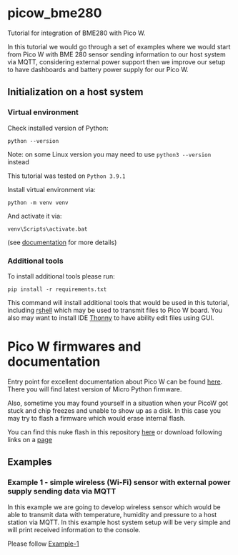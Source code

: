 # picow_bme280

Tutorial for integration of BME280 with Pico W.

In this tutorial we would go through a set of examples where we would start from Pico W with BME 280 sensor 
sending information to our host system via MQTT, considering external power support then we improve our 
setup to have dashboards and battery power supply for our Pico W.

## Initialization on a host system

### Virtual environment

Check installed version of Python:

```commandline
python --version
```

Note: on some Linux version you may need to use `python3 --version` instead

This tutorial was tested on `Python 3.9.1`

Install virtual environment via:

```commandline
python -m venv venv
```

And activate it via:

```commandline
venv\Scripts\activate.bat
```

(see [documentation](https://docs.python.org/3/tutorial/venv.html) for more details)

### Additional tools

To install additional tools please run:

```commandline
pip install -r requirements.txt
```

This command will install additional tools that would be used in this tutorial, 
including [rshell](https://github.com/dhylands/rshell) which may be used to transmit 
files to Pico W board. You also may want to install IDE [Thonny](https://thonny.org/) 
to have ability edit files using GUI.

# Pico W firmwares and documentation

Entry point for excellent documentation about Pico W can be found 
[here](https://www.raspberrypi.com/documentation/microcontrollers/). There you will find latest version of 
Micro Python firmware.

Also, sometime you may found yourself in a situation when your PicoW got stuck and chip freezes and unable to show 
up as a disk. In this case you may try to flash a firmware which would erase internal flash.

You can find this nuke flash in this repository [here](/data/flash_nuke.uf2) or download following links on a 
[page](https://learn.adafruit.com/getting-started-with-raspberry-pi-pico-circuitpython/circuitpython) 

## Examples

### Example 1 - simple wireless (Wi-Fi) sensor with external power supply sending data via MQTT

In this example we are going to develop wireless sensor which would be able to transmit data with temperature, 
humidity and pressure to a host station via MQTT. In this example host system setup will be very simple 
and will print received information to the console.

Please follow [Example-1](./docs/example_01.md)
